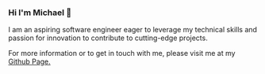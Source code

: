 ### Hi I'm Michael 👋

I am an aspiring software engineer eager to leverage my technical skills and passion for innovation to contribute to cutting-edge projects. 

For more information or to get in touch with me, please visit me at my <a href='https://michaelvdang.github.io'>Github Page.</a>

<!--
**michaelvdang/michaelvdang** is a ✨ _special_ ✨ repository because its `README.md` (this file) appears on your GitHub profile.

Here are some ideas to get you started:

- 🔭 I’m currently working on ...
- 🌱 I’m currently learning ...
- 👯 I’m looking to collaborate on ...
- 🤔 I’m looking for help with ...
- 💬 Ask me about ...
- 📫 How to reach me: ...
- 😄 Pronouns: ...
- ⚡ Fun fact: ...
-->
